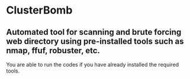 # ClusterBomb
## Automated tool for scanning and brute forcing web directory using pre-installed tools such as nmap, ffuf, robuster, etc.

You are able to run the codes if you have already installed the required tools.
